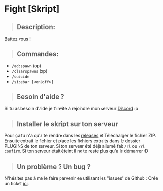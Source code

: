 # Fight [Skript]

> ## Description:

Battez vous !

> ## Commandes:

* `/addspawn` (op)
* `/clearspawns` (op)
* `/suicide`
* `/sidebar [<on|off>]`

> ## Besoin d'aide ?

Si tu as besoin d'aide je t'invite à rejoindre mon serveur [Discord](https://discord.gg/JfMNGVA) :p

> ## Installer le skript sur ton serveur

Pour ça tu n'a qu'a te rendre dans les [releases](https://github.com/Thom-web/Fight/releases) et Télécharger le fichier ZIP.
Ensuite extrait le fichier et place les fichiers extraits dans le dossier PLUGINS de ton serveur. Si ton serveur été déjà allumé fait `/rl` ou `/rl confirm`. Si ton serveur était éteint il ne te reste plus qu'a le démarrer :D

> ## Un problème ? Un bug ?

N'hésites pas à me le faire parvenir en utilisant les "issues" de Github : Crée un ticket [ici](https://github.com/thom-web/Fight/issues/new).
